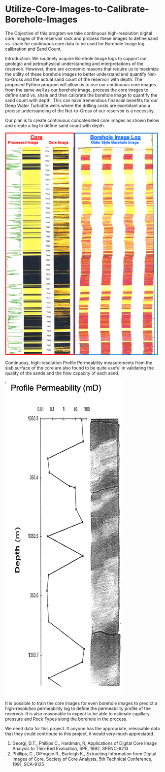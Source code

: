 # Utilize-Core-Images-to-Calibrate-Borehole-Images

The Objective of this program we take continuous high-resolution digital core images of the reservoir rock and process these images to define sand vs. shale for continuous core data to be used for Borehole Image log calibration and Sand Count.

Introduction:
We routinely acquire Borehole Image logs to support our geologic and petrophysical understanding and interpretations of the reservoir. However, there are economic reasons that require us to maximize the utility of these borehole images to better understand and quantify Net-to-Gross and the actual sand count of the reservoir with depth. The proposed Python program will allow us to use our continuous core images from the same well as our borehole image, process the core images to define sand vs. shale and then calibrate the borehole image to quantify the sand count with depth. This can have tremendous financial benefits for our Deep Water Turbidite wells where the drilling costs are exorbitant and a precise understanding of the Net-to-Gross of our reservoir is a necessity. 

Our plan is to create continuous concatenated core images as shown below and create a log to define sand count with depth. 

![Core_Image](Core_FMS.png)

Continuous, high-resolution Profile Permeability measurements from the slab surface of the core are also found to be quite useful in validating the quality of the sands and the flow capacity of each sand. 

![PPerm_Image](Core_PPerm.png)

It is possible to train the core images for even borehole images to predict a high-resolution permeability log to define the permeability profile of the reservoir. It is also reasonable to expect to be able to estimate capillary pressure and Rock Types along the borehole in the process. 

We need data for this project. If anyone has the appropriate, releasable data that they could contribute to this project, it would very much appreciated. 



1. Georgi, D.T., Phillips C., Hardman, R, Applications of Digital Core Image Analysis to Thin-Bed Evaluation, SPE, 1992, SPENC-9213
2. Phillips, C., DiFoggio R., Burleigh K., Extracting Information from Digital Images of Core, Society of Core Analysts, 5th Technical Conference, 1991, SCA-9125
